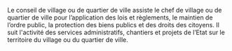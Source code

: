 Le conseil de village ou de quartier de ville assiste le chef de village ou de quartier de ville pour l’application des lois et règlements, le maintien de l’ordre public, la protection des biens publics et des droits des citoyens. Il suit l'activité des services administratifs, chantiers et projets de l’Etat sur le territoire du village ou du quartier de ville.